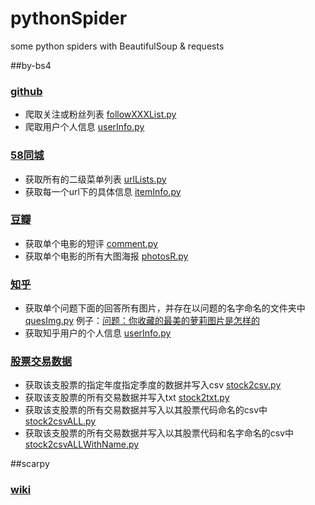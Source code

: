 # pythonSpider
some python spiders with BeautifulSoup & requests

##by-bs4

### [github](by-bs4/github)
- 爬取关注或粉丝列表 [followXXXList.py](by-bs4/github/github_followXXXList.py)
- 爬取用户个人信息 [userInfo.py](by-bs4/github/github_userInfo.py)

### [58同城](by-bs4/58tongcheng)
- 获取所有的二级菜单列表 [urlLists.py](by-bs4/58tongcheng/tc_urlLists.py)
- 获取每一个url下的具体信息 [itemInfo.py](by-bs4/58tongcheng/tc_itemInfo.py)

### [豆瓣](by-bs4/douban)
- 获取单个电影的短评 [comment.py](by-bs4/douban/douban_comment.py)
- 获取单个电影的所有大图海报 [photosR.py](by-bs4/douban/douban_photosR.py)

### [知乎](by-bs4/zhihu)
- 获取单个问题下面的回答所有图片，并存在以问题的名字命名的文件夹中 [quesImg.py](by-bs4/zhihu/zhihu_quesImg.py) 例子：[问题：你收藏的最美的萝莉图片是怎样的](by-bs4/zhihu/你收藏的最美的萝莉图片是怎样的？)
- 获取知乎用户的个人信息 [userInfo.py](by-bs4/zhihu/zhihu_userInfo.py)

### [股票交易数据](by-bs4/stock)
- 获取该支股票的指定年度指定季度的数据并写入csv [stock2csv.py](by-bs4/stock/stock2csv.py)
- 获取该支股票的所有交易数据并写入txt [stock2txt.py](by-bs4/stock/stock2txt.py)
- 获取该支股票的所有交易数据并写入以其股票代码命名的csv中 [stock2csvALL.py](by-bs4/stock/stock2csvALL.py)
- 获取该支股票的所有交易数据并写入以其股票代码和名字命名的csv中 [stock2csvALLWithName.py](by-bs4/stock/stock2csvALLWithName.py)

##scarpy

### [wiki](by-scarpy/wikiSpider)
